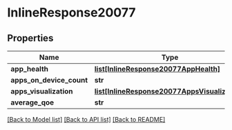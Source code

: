 # InlineResponse20077

## Properties
Name | Type | Description | Notes
------------ | ------------- | ------------- | -------------
**app_health** | [**list[InlineResponse20077AppHealth]**](InlineResponse20077AppHealth.md) |  | [optional] 
**apps_on_device_count** | **str** |  | [optional] 
**apps_visualization** | [**list[InlineResponse20077AppsVisualization]**](InlineResponse20077AppsVisualization.md) |  | [optional] 
**average_qoe** | **str** |  | [optional] 

[[Back to Model list]](../README.md#documentation-for-models) [[Back to API list]](../README.md#documentation-for-api-endpoints) [[Back to README]](../README.md)

